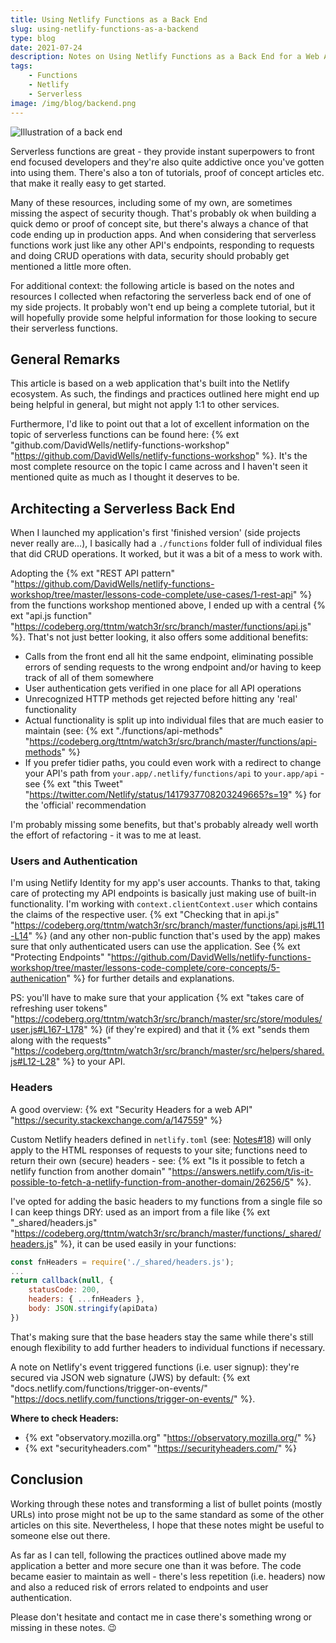 ```yaml
---
title: Using Netlify Functions as a Back End
slug: using-netlify-functions-as-a-backend
type: blog
date: 2021-07-24
description: Notes on Using Netlify Functions as a Back End for a Web Application.
tags:
    - Functions
    - Netlify
    - Serverless
image: /img/blog/backend.png
---
```


<img src="/img/blog/backend.png" class="img-fluid img-center" alt="Illustration of a back end">

Serverless functions are great - they provide instant superpowers to front end focused developers and they're also quite addictive once you've gotten into using them. There's also a ton of tutorials, proof of concept articles etc. that make it really easy to get started. 

Many of these resources, including some of my own, are sometimes missing the aspect of security though. That's probably ok when building a quick demo or proof of concept site, but there's always a chance of that code ending up in production apps. And when considering that serverless functions work just like any other API's endpoints, responding to requests and doing CRUD operations with data, security should probably get mentioned a little more often. 

For additional context: the following article is based on the notes and resources I collected when refactoring the serverless back end of one of my side projects. It probably won't end up being a complete tutorial, but it will hopefully provide some helpful information for those looking to secure their serverless functions.

## General Remarks

This article is based on a web application that's built into the Netlify ecosystem. As such, the findings and practices outlined here might end up being helpful in general, but might not apply 1:1 to other services.

Furthermore, I'd like to point out that a lot of excellent information on the topic of serverless functions can be found here: {% ext "github.com/DavidWells/netlify-functions-workshop" "https://github.com/DavidWells/netlify-functions-workshop" %}. It's the most complete resource on the topic I came across and I haven't seen it mentioned quite as much as I thought it deserves to be.

## Architecting a Serverless Back End

When I launched my application's first 'finished version' (side projects never really are...), I basically had a `./functions` folder full of individual files that did CRUD operations. It worked, but it was a bit of a mess to work with. 

Adopting the {% ext "REST API pattern" "https://github.com/DavidWells/netlify-functions-workshop/tree/master/lessons-code-complete/use-cases/1-rest-api" %} from the functions workshop mentioned above, I ended up with a central {% ext "api.js function" "https://codeberg.org/ttntm/watch3r/src/branch/master/functions/api.js" %}. That's not just better looking, it also offers some additional benefits:

- Calls from the front end all hit the same endpoint, eliminating possible errors of sending requests to the wrong endpoint and/or having to keep track of all of them somewhere
- User authentication gets verified in one place for all API operations
- Unrecognized HTTP methods get rejected before hitting any 'real' functionality
- Actual functionality is split up into individual files that are much easier to maintain (see: {% ext "./functions/api-methods" "https://codeberg.org/ttntm/watch3r/src/branch/master/functions/api-methods" %}
- If you prefer tidier paths, you could even work with a redirect to change your API's path from `your.app/.netlify/functions/api` to `your.app/api` - see {% ext "this Tweet" "https://twitter.com/Netlify/status/1417937708203249665?s=19" %} for the 'official' recommendation

I'm probably missing some benefits, but that's probably already well worth the effort of refactoring - it was to me at least.

### Users and Authentication

I'm using Netlify Identity for my app's user accounts. Thanks to that, taking care of protecting my API endpoints is basically just making use of built-in functionality. I'm working with `context.clientContext.user` which contains the claims of the respective user. {% ext "Checking that in api.js" "https://codeberg.org/ttntm/watch3r/src/branch/master/functions/api.js#L11-L14" %} (and any other non-public function that's used by the app) makes sure that only authenticated users can use the application. See {% ext "Protecting Endpoints" "https://github.com/DavidWells/netlify-functions-workshop/tree/master/lessons-code-complete/core-concepts/5-authenication" %} for further details and explanations.

PS: you'll have to make sure that your application {% ext "takes care of refreshing user tokens" "https://codeberg.org/ttntm/watch3r/src/branch/master/src/store/modules/user.js#L167-L178" %} (if they're expired) and that it {% ext "sends them along with the requests" "https://codeberg.org/ttntm/watch3r/src/branch/master/src/helpers/shared.js#L12-L28" %} to your API.

### Headers

A good overview: {% ext "Security Headers for a web API" "https://security.stackexchange.com/a/147559" %}

Custom Netlify headers defined in `netlify.toml` (see: [Notes#18](/notes/#18)) will only apply to the HTML responses of requests to your site; functions need to return their own (secure) headers - see: {% ext "Is it possible to fetch a netlify function from another domain" "https://answers.netlify.com/t/is-it-possible-to-fetch-a-netlify-function-from-another-domain/26256/5" %}.

I've opted for adding the basic headers to my functions from a single file so I can keep things DRY: used as an import from a file like {% ext "_shared/headers.js" "https://codeberg.org/ttntm/watch3r/src/branch/master/functions/_shared/headers.js" %}, it can be used easily in your functions:

```jsx
const fnHeaders = require('./_shared/headers.js');
...
return callback(null, {
	statusCode: 200, 
	headers: { ...fnHeaders }, 
	body: JSON.stringify(apiData) 
})
```

That's making sure that the base headers stay the same while there's still enough flexibility to add further headers to individual functions if necessary.

A note on Netlify's event triggered functions (i.e. user signup): they're secured via JSON web signature (JWS) by default: {% ext "docs.netlify.com/functions/trigger-on-events/" "https://docs.netlify.com/functions/trigger-on-events/" %}.

**Where to check Headers:**

- {% ext "observatory.mozilla.org" "https://observatory.mozilla.org/" %}
- {% ext "securityheaders.com" "https://securityheaders.com/" %}

## Conclusion

Working through these notes and transforming a list of bullet points (mostly URLs) into prose might not be up to the same standard as some of the other articles on this site. Nevertheless, I hope that these notes might be useful to someone else out there.

As far as I can tell, following the practices outlined above made my application a better and more secure one than it was before. The code became easier to maintain as well - there's less repetition (i.e. headers) now and also a reduced risk of errors related to endpoints and user authentication.

Please don't hesitate and contact me in case there's something wrong or missing in these notes. 😉